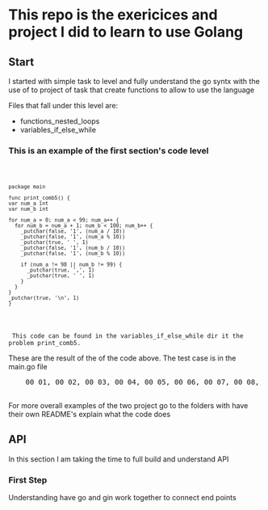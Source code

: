 <head>
  <link rel="stylesheet" href="READMEstyle.css">
  <link rel="preconnect" href="https://fonts.googleapis.com">
  <link rel="preconnect" href="https://fonts.gstatic.com" crossorigin>
  <link href="https://fonts.googleapis.com/css2?family=Madimi+One&display=swap" rel="stylesheet">
  <link rel="preconnect" href="https://fonts.googleapis.com">
  <link rel="preconnect" href="https://fonts.gstatic.com" crossorigin>
  <link href="https://fonts.googleapis.com/css2?family=Madimi+One&family=Noto+Sans+KR:wght@100..900&display=swap" rel="stylesheet">

</head>
<body>
  <h1> This repo is the exericices and project I did to learn to use Golang </h1>

<section class="Startsection">
  <h2> Start </h2>
  <p class="p"> I started with simple task to level and fully understand the go syntx with the use of to project of task that create functions to allow to use the language</p>
  <p class="p"> Files that fall under this level are:</p>
  <ul>
      <li> functions_nested_loops </li>
      <li> variables_if_else_while </li>
  </ul>
  <h3>This is an example of the first section's code level</h3>


  <code class="code">
    
    package main

    func print_comb5() {
    var num_a int
    var num_b int

    for num_a = 0; num_a < 99; num_a++ {
      for num_b = num_a + 1; num_b < 100; num_b++ {
        _putchar(false, '1', (num_a / 10))
        _putchar(false, '1', (num_a % 10))
        _putchar(true, ' ', 1)
        _putchar(false, '1', (num_b / 10))
        _putchar(false, '1', (num_b % 10))
          
        if (num_a != 98 || num_b != 99) {
          _putchar(true, ',', 1)
          _putchar(true, ' ', 1)
        }
      }
    }
    _putchar(true, '\n', 1)
    }
  <p> This code can be found in the variables_if_else_while dir it the problem print_comb5.</p></code>
<p class="p"> These are the result of the of the code above. The test case is in the main.go file <p>
<pre class="result">
    00 01, 00 02, 00 03, 00 04, 00 05, 00 06, 00 07, 00 08, 00 09, 00 10, 00 11, 00 12, 00 13, 00 14, 00 15, 00 16, 00 17, 00 18, 00 19, 00 20, 00 21, 00 22, 00 23, 00 24, 00 25, 00 26, 00 27, 00 28, 00 29, 00 30, 00 31, 00 32, 00 33, 00 34, 00 35, 00 36, 00 37, 00 38, 00 39, 00 40, 00 41, 00 42, 00 43, 00 44, 00 45, 00 46, 00 47, 00 48, 00 49, 00 50, 00 51, 00 52, 00 53, 00 54, 00 55, 00 56, 00 57, 00 58, 00 59, 00 60, 00 61, 00 62, 00 63, 00 64, 00 65, 00 66, 00 67, 00 68, 00 69, 00 70, 00 71, 00 72, 00 73, 00 74, 00 75, 00 76, 00 77, 00 78, 00 79, 00 80, 00 81, 00 82, 00 83, 00 84, 00 85, 00 86, 00 87, 00 88, 00 89, 00 90, 00 91, 00 92, ... 94 98, 94 99, 95 96, 95 97, 95 98, 95 99, 96 97, 96 98, 96 99, 97 98, 97 99, 98 99
  </pre>
  <p> For more overall examples of the two project go to the folders with have their own README's explain what the code does </p>
</section>
<section class="API">
<h2> API </h2>
<p> In this section I am taking the time to full build and understand API </p>
<h3> First Step </h3>
<p> Understanding have go and gin work together to connect end points </p>
</section>
</body>